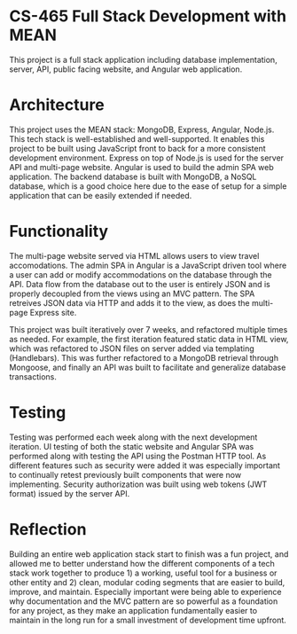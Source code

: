 # CS-465 Full Stack Development with MEAN

This project is a full stack application including database implementation, server, API, public facing website, and Angular web application.

# Architecture

This project uses the MEAN stack: MongoDB, Express, Angular, Node.js. This tech stack is well-established and well-supported. It enables this project to be built using JavaScript front to back for a more consistent development environment. Express on top of Node.js is used for the server API and multi-page website. Angular is used to build the admin SPA web application. The backend database is built with MongoDB, a NoSQL database, which is a good choice here due to the ease of setup for a simple application that can be easily extended if needed. 

# Functionality

The multi-page website served via HTML allows users to view travel accomodations. The admin SPA in Angular is a JavaScript driven tool where a user can add or modify accommodations on the database through the API. Data flow from the database out to the user is entirely JSON and is properly decoupled from the views using an MVC pattern. The SPA retreives JSON data via HTTP and adds it to the view, as does the multi-page Express site. 

This project was built iteratively over 7 weeks, and refactored multiple times as needed. For example, the first iteration featured static data in HTML view, which was refactored to JSON files on server added via templating (Handlebars). This was further refactored to a MongoDB retrieval through Mongoose, and finally an API was built to facilitate and generalize database transactions. 

# Testing

Testing was performed each week along with the next development iteration. UI testing of both the static website and Angular SPA was performed along with testing the API using the Postman HTTP tool. As different features such as security were added it was especially important to continually retest previously built components that were now implementing. Security authorization was built using web tokens (JWT format) issued by the server API.

# Reflection

Building an entire web application stack start to finish was a fun project, and allowed me to better understand how the different components of a tech stack work together to produce 1) a working, useful tool for a business or other entity and 2) clean, modular coding segments that are easier to build, improve, and maintain. Especially important were being able to experience why documentation and the MVC pattern are so powerful as a foundation for any project, as they make an application fundamentally easier to maintain in the long run for a small investment of development time upfront. 


